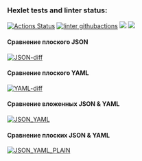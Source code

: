 ### Hexlet tests and linter status:
[![Actions Status](https://github.com/JunglePowa/frontend-project-lvl2/workflows/hexlet-check/badge.svg)](https://github.com/JunglePowa/frontend-project-lvl2/actions)
[![linter githubactions](https://github.com/JunglePowa/frontend-project-lvl2/actions/workflows/linter.yml/badge.svg)](https://github.com/JunglePowa/frontend-project-lvl2/actions)
<a href="https://codeclimate.com/github/codeclimate/codeclimate/maintainability"><img src="https://api.codeclimate.com/v1/badges/a99a88d28ad37a79dbf6/maintainability" /></a>
<a href="https://codeclimate.com/github/codeclimate/codeclimate/test_coverage"><img src="https://api.codeclimate.com/v1/badges/a99a88d28ad37a79dbf6/test_coverage" /></a>

#### Сравнение плоского JSON

[![JSON-diff](https://asciinema.org/a/nRrT1lVlhdrIYHNhxX8eoC8dq.svg)](https://asciinema.org/a/nRrT1lVlhdrIYHNhxX8eoC8dq)

#### Сравнение плоского YAML

[![YAML-diff](https://asciinema.org/a/aRrbXPlI2O7Q0ru0xIB61VoFx.svg)](https://asciinema.org/a/aRrbXPlI2O7Q0ru0xIB61VoFx)

#### Сравнение вложенных JSON & YAML
[![JSON_YAML](https://asciinema.org/a/LZKmeWdfCKGcqKOJLmS2a0GhX.svg)](https://asciinema.org/a/LZKmeWdfCKGcqKOJLmS2a0GhX)

#### Сравнение плоских JSON & YAML
[![JSON_YAML_PLAIN](https://asciinema.org/a/r0MfWaLpOTA2opMaTqgMdB30B.svg)](https://asciinema.org/a/r0MfWaLpOTA2opMaTqgMdB30B)